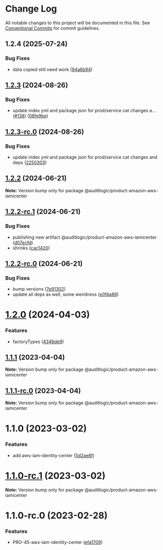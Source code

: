 # Change Log

All notable changes to this project will be documented in this file.
See [Conventional Commits](https://conventionalcommits.org) for commit guidelines.

## 1.2.4 (2025-07-24)


### Bug Fixes

* data copied still need work ([94a6b94](https://github.com/zerobias-org/product/commit/94a6b942fb0516367548599d739529536132755a))





## [1.2.3](https://github.com/auditlogic/product/compare/@auditlogic/product-amazon-aws-iamicenter@1.2.2...@auditlogic/product-amazon-aws-iamicenter@1.2.3) (2024-08-26)


### Bug Fixes

* update index yml and package json for prod/service cat changes a… ([#138](https://github.com/auditlogic/product/issues/138)) ([08fe9be](https://github.com/auditlogic/product/commit/08fe9beb1c8457462a19bc69caa02e6212d97e1a))





## [1.2.3-rc.0](https://github.com/auditlogic/product/compare/@auditlogic/product-amazon-aws-iamicenter@1.2.2...@auditlogic/product-amazon-aws-iamicenter@1.2.3-rc.0) (2024-08-26)


### Bug Fixes

* update index yml and package json for prod/service cat changes and deps ([2250303](https://github.com/auditlogic/product/commit/225030363a363608240135b7ebed386b28f01e4b))





## [1.2.2](https://github.com/auditlogic/product/compare/@auditlogic/product-amazon-aws-iamicenter@1.2.2-rc.1...@auditlogic/product-amazon-aws-iamicenter@1.2.2) (2024-06-21)

**Note:** Version bump only for package @auditlogic/product-amazon-aws-iamicenter





## [1.2.2-rc.1](https://github.com/auditlogic/product/compare/@auditlogic/product-amazon-aws-iamicenter@1.2.2-rc.0...@auditlogic/product-amazon-aws-iamicenter@1.2.2-rc.1) (2024-06-21)


### Bug Fixes

* publishing new artifact @auditlogic/product-amazon-aws-iamicenter ([d07ecfd](https://github.com/auditlogic/product/commit/d07ecfd3079894efa6a63f9032d3281110f15799))
* shrinks ([cac1420](https://github.com/auditlogic/product/commit/cac14200fefcd8183ab69fe89a47bd3f70f563e9))





## [1.2.2-rc.0](https://github.com/auditlogic/product/compare/@auditlogic/product-amazon-aws-iamicenter@1.2.0...@auditlogic/product-amazon-aws-iamicenter@1.2.2-rc.0) (2024-06-21)


### Bug Fixes

* bump versions ([7e91302](https://github.com/auditlogic/product/commit/7e913023b8b312150ed7762c32fbbe616be71de5))
* update all deps as well, some weirdness ([e0f4a86](https://github.com/auditlogic/product/commit/e0f4a864714e2d3de6bbf3da014d5312fe53be2f))





# [1.2.0](https://github.com/auditlogic/product/compare/@auditlogic/product-amazon-aws-iamicenter@1.1.1...@auditlogic/product-amazon-aws-iamicenter@1.2.0) (2024-04-03)


### Features

* factoryTypes ([4346de9](https://github.com/auditlogic/product/commit/4346de92693aee892fccf725338ffc7b80ab182b))





## [1.1.1](https://github.com/auditlogic/product/compare/@auditlogic/product-amazon-aws-iamicenter@1.1.0...@auditlogic/product-amazon-aws-iamicenter@1.1.1) (2023-04-04)

**Note:** Version bump only for package @auditlogic/product-amazon-aws-iamicenter





## [1.1.1-rc.0](https://github.com/auditlogic/product/compare/@auditlogic/product-amazon-aws-iamicenter@1.1.0...@auditlogic/product-amazon-aws-iamicenter@1.1.1-rc.0) (2023-04-04)

**Note:** Version bump only for package @auditlogic/product-amazon-aws-iamicenter





# 1.1.0 (2023-03-02)


### Features

* add aws-iam-identity-center  ([5d2ae8f](https://github.com/auditlogic/product/commit/5d2ae8fb99a4a893d3c69dac05b7882ad407a03e))





# [1.1.0-rc.1](https://github.com/auditlogic/product/compare/@auditlogic/product-amazon-aws-iamicenter@1.1.0-rc.0...@auditlogic/product-amazon-aws-iamicenter@1.1.0-rc.1) (2023-03-02)

**Note:** Version bump only for package @auditlogic/product-amazon-aws-iamicenter





# 1.1.0-rc.0 (2023-02-28)


### Features

* PRO-45-aws-iam-identity-center ([efa1709](https://github.com/auditlogic/product/commit/efa1709a89ca5d1158674a3814495c8fb14eaea0))
